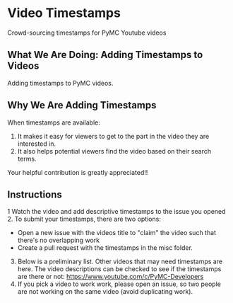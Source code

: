 # Video Timestamps
Crowd-sourcing timestamps for PyMC Youtube videos

## What We Are Doing: Adding Timestamps to Videos

Adding timestamps to PyMC videos.

## Why We Are Adding Timestamps

When timestamps are available:

1. It makes it easy for viewers to get to the part in the video they are interested in.
2. It also helps potential viewers find the video based on their search terms.

Your helpful contribution is greatly appreciated!!

## Instructions

1 Watch the video and add descriptive timestamps to the issue you opened
2. To submit your timestamps, there are two options:
  * Open a new issue with the videos title to "claim" the video such that there's no overlapping work
  * Create a pull request with the timestamps in the misc folder.
3. Below is a preliminary list. Other videos that may need timestamps are here. The video descriptions can be checked to see if the timestamps are there or not: https://www.youtube.com/c/PyMC-Developers
4. If you pick a video to work work, please open an issue, so two people are not working on the same video (avoid duplicating work).
